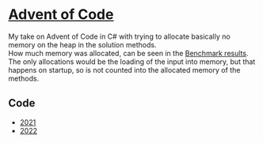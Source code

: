 # [Advent of Code](https://adventofcode.com)
My take on Advent of Code in C# with trying to allocate basically no memory on the heap in the solution methods.<br/>
How much memory was allocated, can be seen in the [Benchmark results](https://github.com/Sterbehilfe/AdventOfCode/tree/master/AdventOfCode.Benchmarks/README.md).<br/>
The only allocations would be the loading of the input into memory, but that happens on startup, so is not counted into the allocated memory of the methods.

## Code

- [2021](https://github.com/Sterbehilfe/AdventOfCode/tree/master/AdventOfCode/Year2021)
- [2022](https://github.com/Sterbehilfe/AdventOfCode/tree/master/AdventOfCode/Year2022)

